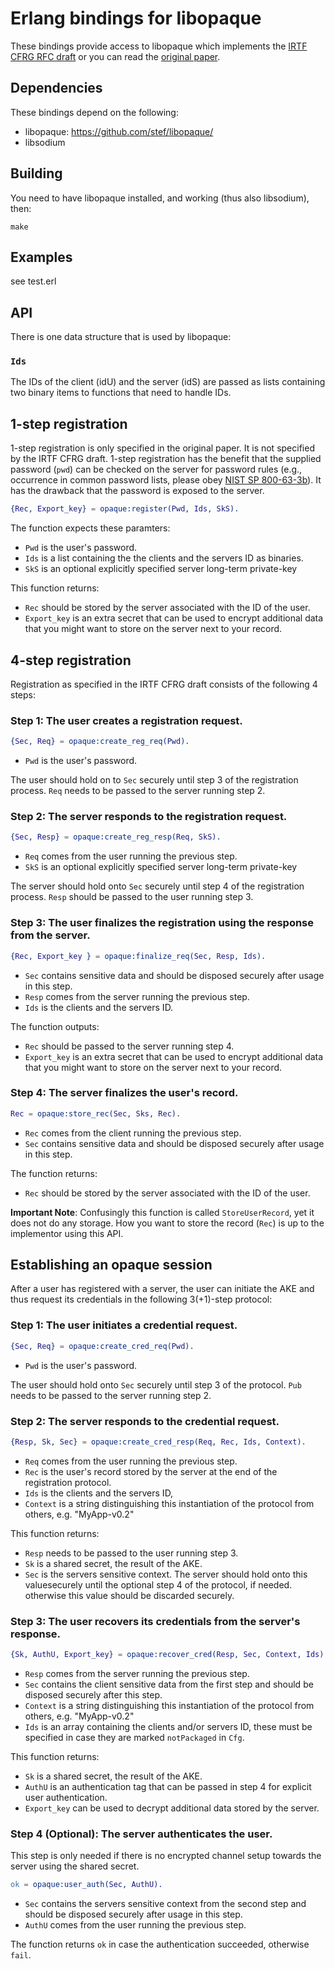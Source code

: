 # Erlang bindings for libopaque

These bindings provide access to libopaque which implements the
[IRTF CFRG RFC draft](https://github.com/cfrg/draft-irtf-cfrg-opaque)
or you can read the [original paper](https://eprint.iacr.org/2018/163).

## Dependencies

These bindings depend on the following:
 - libopaque: https://github.com/stef/libopaque/
 - libsodium

## Building

You need to have libopaque installed, and working (thus also libsodium), then:

```
make
```

## Examples

see test.erl

## API

There is one data structure that is used by libopaque:

### `Ids`

The IDs of the client (idU) and the server (idS) are passed as lists
containing two binary items to functions that need to handle IDs.


## 1-step registration

1-step registration is only specified in the original paper. It is not
specified by the IRTF CFRG draft. 1-step registration has the benefit
that the supplied password (`pwd`) can be checked on the server for
password rules (e.g., occurrence in common password lists, please obey
[NIST SP 800-63-3b](https://pages.nist.gov/800-63-3/sp800-63b.html#memsecret)). It
has the drawback that the password is exposed to the server.

```erlang
{Rec, Export_key} = opaque:register(Pwd, Ids, SkS).
```

The function expects these paramters:

 - `Pwd` is the user's password.
 - `Ids` is a list containing the the clients and the servers ID as binaries.
 - `SkS` is an optional explicitly specified server long-term private-key

This function returns:

 - `Rec` should be stored by the server associated with the ID of the user.
 - `Export_key` is an extra secret that can be used to encrypt
   additional data that you might want to store on the server next to
   your record.

## 4-step registration

Registration as specified in the IRTF CFRG draft consists of the
following 4 steps:

### Step 1: The user creates a registration request.

```erlang
{Sec, Req} = opaque:create_reg_req(Pwd).
```

- `Pwd` is the user's password.

The user should hold on to `Sec` securely until step 3 of the
registration process. `Req` needs to be passed to the server running
step 2.

### Step 2: The server responds to the registration request.

```erlang
{Sec, Resp} = opaque:create_reg_resp(Req, SkS).
```

 - `Req` comes from the user running the previous step.
 - `SkS` is an optional explicitly specified server long-term private-key

The server should hold onto `Sec` securely until step 4 of the registration process.
`Resp` should be passed to the user running step 3.

### Step 3: The user finalizes the registration using the response from the server.

```erlang
{Rec, Export_key } = opaque:finalize_req(Sec, Resp, Ids).
```

 - `Sec` contains sensitive data and should be disposed securely after usage in this step.
 - `Resp` comes from the server running the previous step.
 - `Ids` is the clients and the servers ID.

The function outputs:

 - `Rec` should be passed to the server running step 4.
 - `Export_key` is an extra secret that can be used to encrypt
   additional data that you might want to store on the server next to
   your record.

### Step 4: The server finalizes the user's record.

```erlang
Rec = opaque:store_rec(Sec, Sks, Rec).
```

 - `Rec` comes from the client running the previous step.
 - `Sec` contains sensitive data and should be disposed securely after usage in this step.

The function returns:

 - `Rec` should be stored by the server associated with the ID of the user.

**Important Note**: Confusingly this function is called `StoreUserRecord`, yet it
does not do any storage. How you want to store the record (`Rec`) is up
to the implementor using this API.

## Establishing an opaque session

After a user has registered with a server, the user can initiate the
AKE and thus request its credentials in the following 3(+1)-step protocol:

### Step 1: The user initiates a credential request.

```erlang
{Sec, Req} = opaque:create_cred_req(Pwd).
```

 - `Pwd` is the user's password.

The user should hold onto `Sec` securely until step 3 of the protocol.
`Pub` needs to be passed to the server running step 2.

### Step 2: The server responds to the credential request.

```erlang
{Resp, Sk, Sec} = opaque:create_cred_resp(Req, Rec, Ids, Context).
```

 - `Req` comes from the user running the previous step.
 - `Rec` is the user's record stored by the server at the end of the registration protocol.
 - `Ids` is the clients and the servers ID,
 - `Context` is a string distinguishing this instantiation of the
   protocol from others, e.g. "MyApp-v0.2"

This function returns:

 - `Resp` needs to be passed to the user running step 3.
 - `Sk` is a shared secret, the result of the AKE.
 - `Sec` is the servers sensitive context. The server should hold onto
   this valuesecurely until the optional step 4 of the protocol, if
   needed. otherwise this value should be discarded securely.

### Step 3: The user recovers its credentials from the server's response.

```erlang
{Sk, AuthU, Export_key} = opaque:recover_cred(Resp, Sec, Context, Ids).
```

 - `Resp` comes from the server running the previous step.
 - `Sec` contains the client sensitive data from the first step and
   should be disposed securely after this step.
 - `Context` is a string distinguishing this instantiation of the
   protocol from others, e.g. "MyApp-v0.2"
 - `Ids` is an array containing the clients and/or servers ID, these
   must be specified in case they are marked `notPackaged` in `Cfg`.

This function returns:

 - `Sk` is a shared secret, the result of the AKE.
 - `AuthU` is an authentication tag that can be passed in step 4 for
   explicit user authentication.
 - `Export_key` can be used to decrypt additional data stored by the server.

### Step 4 (Optional): The server authenticates the user.

This step is only needed if there is no encrypted channel setup
towards the server using the shared secret.

```erlang
ok = opaque:user_auth(Sec, AuthU).
```

 - `Sec` contains the servers sensitive context from the second step
   and should be disposed securely after usage in this step.
 - `AuthU` comes from the user running the previous step.

The function returns `ok` in case the authentication
succeeded, otherwise `fail`.

